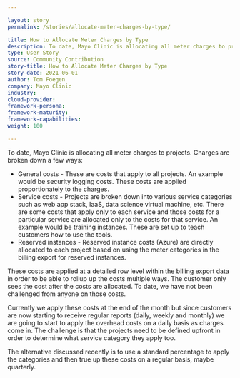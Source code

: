 ```yaml
---

layout: story
permalink: /stories/allocate-meter-charges-by-type/

title: How to Allocate Meter Charges by Type
description: To date, Mayo Clinic is allocating all meter charges to projects. Charges are broken down a few ways.
type: User Story
source: Community Contribution
story-title: How to Allocate Meter Charges by Type
story-date: 2021-06-01
author: Tom Foegen
company: Mayo Clinic
industry:
cloud-provider:
framework-persona:
framework-maturity:
framework-capabilities:
weight: 100

---
```


To date, Mayo Clinic is allocating all meter charges to projects. Charges are broken down a few ways:

* General costs - These are costs that apply to all projects. An example would be security logging costs.  These costs are applied proportionately to the charges.
* Service costs - Projects are broken down into various service categories such as web app stack, IaaS, data science virtual machine, etc. There are some costs that apply only to each service and those costs for a particular service are allocated only to the costs for that service. An example would be training instances. These are set up to teach customers how to use the tools.
* Reserved instances - Reserved instance costs (Azure) are directly allocated to each project based on using the meter categories in the billing export for reserved instances.

These costs are applied at a detailed row level within the billing export data in order to be able to rollup up the costs multiple ways. The customer only sees the cost after the costs are allocated. To date, we have not been challenged from anyone on those costs.

Currently we apply these costs at the end of the month but since customers are now starting to receive regular reports (daily, weekly and monthly) we are going to start to apply the overhead costs on a daily basis as charges come in.  The challenge is that the projects need to be defined upfront in order to determine what service category they apply too.

The alternative discussed recently is to use a standard percentage to apply the categories and then true up these costs on a regular basis, maybe quarterly.